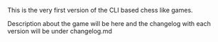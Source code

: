 This is the very first version of the CLI based chess like games.

Description about the game will be here and the changelog with each version will be under changelog.md